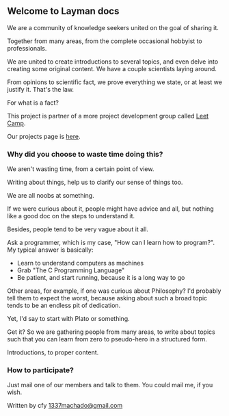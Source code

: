 ## Welcome to Layman docs

We are a community of knowledge seekers united on the goal of sharing it.

Together from many areas, from the complete occasional hobbyist to
professionals.

We are united to create introductions to several topics, and even delve into
creating some original content. We have a couple scientists laying around.

From opinions to scientific fact, we prove everything we state, or at least
we justify it. That's the law.

For what is a fact?

This project is partner of a more project development group called
[Leet Camp](https://leetcamp.github.io/).

Our projects page is [here](https://layman-docs.github.io/projects).

### Why did you choose to waste time doing this?

We aren't wasting time, from a certain point of view.

Writing about things, help us to clarify our sense of things too.

We are all noobs at something.

If we were curious about it, people might have advice and all,
but nothing like a good doc on the steps to understand it.

Besides, people tend to be very vague about it all.

Ask a programmer, which is my case, "How can I learn how to program?".
My typical answer is basically:
- Learn to understand computers as machines
- Grab "The C Programming Language"
- Be patient, and start running, because it is a long way to go

Other areas, for example, if one was curious about Philosophy?
I'd probably tell them to expect the worst, because asking about such a broad
topic tends to be an endless pit of dedication.

Yet, I'd say to start with Plato or something.

Get it? So we are gathering people from many areas, to write about topics such
that you can learn from zero to pseudo-hero in a structured form.

Introductions, to proper content.

### How to participate?

Just mail one of our members and talk to them. You could mail me, if you wish.

Written by cfy <1337machado@gmail.com>
